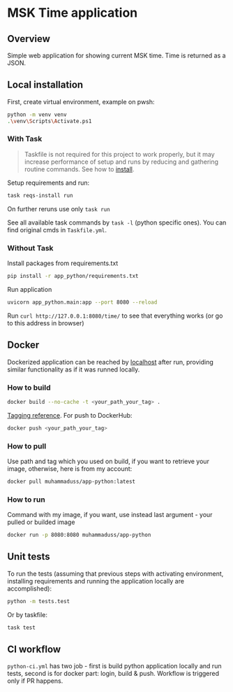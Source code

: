 # MSK Time application

## Overview

Simple web application for showing current MSK time. Time is returned as a JSON.

## Local installation

First, create virtual environment, example on pwsh:

```bash
python -m venv venv
.\venv\Scripts\Activate.ps1
```

### With Task

> Taskfile is not required for this project to work properly, but it may increase performance of setup and runs by reducing and gathering routine commands. See how to [install](https://taskfile.dev/installation/).

Setup requirements and run:

```bash
task reqs-install run
```

On further reruns use only `task run`

See all available task commands by `task -l` (python specific ones). You can find original cmds in `Taskfile.yml`.

### Without Task

Install packages from requirements.txt

```bash
pip install -r app_python/requirements.txt
```

Run application

```bash
uvicorn app_python.main:app --port 8080 --reload
```

Run `curl http://127.0.0.1:8080/time/` to see that everything works (or go to this address in browser)

## Docker

Dockerized application can be reached by [localhost](http://127.0.0.1:8080/time/) after run, providing similar functionality as if it was runned locally.

### How to build

```bash
docker build --no-cache -t <your_path_your_tag> .
```

[Tagging reference](https://docs.docker.com/get-started/docker-concepts/building-images/build-tag-and-publish-an-image/#tagging-images). For push to DockerHub:

```bash
docker push <your_path_your_tag>
```

### How to pull

Use path and tag which you used on build, if you want to retrieve your image, otherwise, here is from my account:

```bash
docker pull muhammaduss/app-python:latest
```

### How to run

Command with my image, if you want, use instead last argument - your pulled or builded image

```bash
docker run -p 8080:8080 muhammaduss/app-python
```

## Unit tests

To run the tests (assuming that previous steps with activating environment, installing requirements and running the application locally are accomplished):

```bash
python -m tests.test
```
Or by taskfile:

```bash
task test
```

## CI workflow

`python-ci.yml` has two job - first is build python application locally and run tests, second is for docker part: login, build & push. Workflow is triggered only if PR happens.